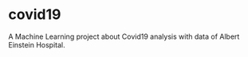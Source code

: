 # covid19
A Machine Learning project about  Covid19 analysis with data of Albert Einstein Hospital.
